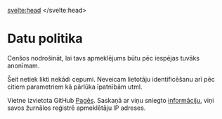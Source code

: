 <svelte:head>
	<title>Datu politika</title>
	<meta name="description" content="Džura datu apstrādes politika.">
</svelte:head>

# Datu politika

Cenšos nodrošināt, lai tavs apmeklējums būtu pēc iespējas tuvāks anonīmam.

Šeit netiek likti nekādi cepumi. Neveicam lietotāju identificēšanu arī pēc
citiem parametriem kā pārlūka īpatnībām utml.

Vietne izvietota GitHub <a href="https://pages.github.com/" target=_blank rel=noreferrer>Pagēs</a>.
Saskaņā ar viņu sniegto <a
	href="https://docs.github.com/en/pages/getting-started-with-github-pages/about-github-pages#data-collection"
	target=_blank
	rel=noreferrer>informāciju</a>,
viņi savos žurnālos reģistrē apmeklētāju IP adreses.
